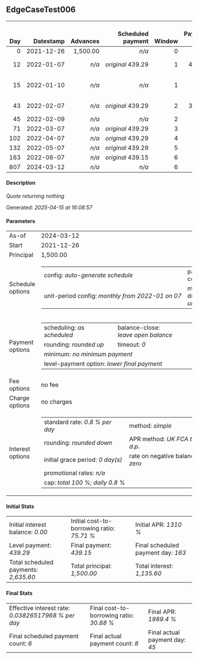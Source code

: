 <h2>EdgeCaseTest006</h2><table><thead style="vertical-align: bottom;"><th style="text-align: right;">Day</th><th style="text-align: right;">Datestamp</th><th style="text-align: right;">Advances</th><th style="text-align: right;">Scheduled payment</th><th style="text-align: right;">Window</th><th style="text-align: right;">Payment due</th><th style="text-align: right;">Actual payments</th><th style="text-align: right;">Generated payment</th><th style="text-align: right;">Net effect</th><th style="text-align: right;">Payment status</th><th style="text-align: right;">Balance status</th><th style="text-align: right;">Simple interest</th><th style="text-align: right;">New interest</th><th style="text-align: right;">New charges</th><th style="text-align: right;">Principal portion</th><th style="text-align: right;">Fee portion</th><th style="text-align: right;">Interest portion</th><th style="text-align: right;">Charges portion</th><th style="text-align: right;">Fee refund</th><th style="text-align: right;">Principal balance</th><th style="text-align: right;">Fee balance</th><th style="text-align: right;">Interest balance</th><th style="text-align: right;">Charges balance</th><th style="text-align: right;">Settlement figure</th><th style="text-align: right;">Fee refund if&nbsp;settled</th></thead><tr style="text-align: right;"><td class="ci00">0</td><td class="ci01" style="white-space: nowrap;">2021-12-26</td><td class="ci02">1,500.00</td><td class="ci03" style="white-space: nowrap;"><i>n/a<i></td><td class="ci04">0</td><td class="ci05">0.00</td><td class="ci06"><i>n/a</i></td><td class="ci07"><i>n/a</i></td><td class="ci08">0.00</td><td class="ci09"><i>none&nbsp;scheduled</i></td><td class="ci10">open</td><td class="ci13">0.0000</td><td class="ci14">0.0000</td><td class="ci15"><i>n/a</i></td><td class="ci16">0.00</td><td class="ci17">0.00</td><td class="ci18">0.00</td><td class="ci19">0.00</td><td class="ci20">0.00</td><td class="ci21">1,500.00</td><td class="ci22">0.00</td><td class="ci23">0.0000</td><td class="ci24">0.00</td><td class="ci25">1,500.00</td><td class="ci26">0.00</td></tr><tr style="text-align: right;"><td class="ci00">12</td><td class="ci01" style="white-space: nowrap;">2022-01-07</td><td class="ci02"><i>n/a</i></td><td class="ci03" style="white-space: nowrap;"><i>original</i> 439.29</td><td class="ci04">1</td><td class="ci05">439.29</td><td class="ci06">500.00&nbsp;<i>failed</i><br/>500.00&nbsp;<i>failed</i></td><td class="ci07"><i>n/a</i></td><td class="ci08">0.00</td><td class="ci09"><i>paid&nbsp;later&nbsp;in&nbsp;full</i></td><td class="ci10">open</td><td class="ci13">144.0000</td><td class="ci14">144.0000</td><td class="ci15"><i>n/a</i></td><td class="ci16">0.00</td><td class="ci17">0.00</td><td class="ci18">0.00</td><td class="ci19">0.00</td><td class="ci20">0.00</td><td class="ci21">1,500.00</td><td class="ci22">0.00</td><td class="ci23">144.0000</td><td class="ci24">0.00</td><td class="ci25">1,644.00</td><td class="ci26">0.00</td></tr><tr style="text-align: right;"><td class="ci00">15</td><td class="ci01" style="white-space: nowrap;">2022-01-10</td><td class="ci02"><i>n/a</i></td><td class="ci03" style="white-space: nowrap;"><i>n/a<i></td><td class="ci04">1</td><td class="ci05">0.00</td><td class="ci06">500.00&nbsp;<i>failed</i><br/>500.00&nbsp;<i>failed</i><br/><i>confirmed</i>&nbsp;500.00</td><td class="ci07"><i>n/a</i></td><td class="ci08">500.00</td><td class="ci09"><i>extra&nbsp;payment</i></td><td class="ci10">open</td><td class="ci13">36.0000</td><td class="ci14">36.0000</td><td class="ci15"><i>n/a</i></td><td class="ci16">320.00</td><td class="ci17">0.00</td><td class="ci18">180.00</td><td class="ci19">0.00</td><td class="ci20">0.00</td><td class="ci21">1,180.00</td><td class="ci22">0.00</td><td class="ci23">0.0000</td><td class="ci24">0.00</td><td class="ci25">1,180.00</td><td class="ci26">0.00</td></tr><tr style="text-align: right;"><td class="ci00">43</td><td class="ci01" style="white-space: nowrap;">2022-02-07</td><td class="ci02"><i>n/a</i></td><td class="ci03" style="white-space: nowrap;"><i>original</i> 439.29</td><td class="ci04">2</td><td class="ci05">378.58</td><td class="ci06">500.00&nbsp;<i>failed</i><br/>500.00&nbsp;<i>failed</i></td><td class="ci07"><i>n/a</i></td><td class="ci08">0.00</td><td class="ci09"><i>paid&nbsp;later&nbsp;in&nbsp;full</i></td><td class="ci10">open</td><td class="ci13">264.3200</td><td class="ci14">264.3200</td><td class="ci15"><i>n/a</i></td><td class="ci16">0.00</td><td class="ci17">0.00</td><td class="ci18">0.00</td><td class="ci19">0.00</td><td class="ci20">0.00</td><td class="ci21">1,180.00</td><td class="ci22">0.00</td><td class="ci23">264.3200</td><td class="ci24">0.00</td><td class="ci25">1,444.32</td><td class="ci26">0.00</td></tr><tr style="text-align: right;"><td class="ci00">45</td><td class="ci01" style="white-space: nowrap;">2022-02-09</td><td class="ci02"><i>n/a</i></td><td class="ci03" style="white-space: nowrap;"><i>n/a<i></td><td class="ci04">2</td><td class="ci05">0.00</td><td class="ci06"><i>confirmed</i>&nbsp;1,540.00</td><td class="ci07"><i>n/a</i></td><td class="ci08">1,540.00</td><td class="ci09"><i>extra&nbsp;payment</i></td><td class="ci10">refund&nbsp;due</td><td class="ci13">18.8800</td><td class="ci14">18.8800</td><td class="ci15"><i>n/a</i></td><td class="ci16">1,256.80</td><td class="ci17">0.00</td><td class="ci18">283.20</td><td class="ci19">0.00</td><td class="ci20">0.00</td><td class="ci21">-76.80</td><td class="ci22">0.00</td><td class="ci23">0.0000</td><td class="ci24">0.00</td><td class="ci25">-76.80</td><td class="ci26">0.00</td></tr><tr style="text-align: right;"><td class="ci00">71</td><td class="ci01" style="white-space: nowrap;">2022-03-07</td><td class="ci02"><i>n/a</i></td><td class="ci03" style="white-space: nowrap;"><i>original</i> 439.29</td><td class="ci04">3</td><td class="ci05">0.00</td><td class="ci06"><i>n/a</i></td><td class="ci07"><i>n/a</i></td><td class="ci08">0.00</td><td class="ci09"><i>no&nbsp;longer&nbsp;required</i></td><td class="ci10">refund&nbsp;due</td><td class="ci13">0.0000</td><td class="ci14">0.0000</td><td class="ci15"><i>n/a</i></td><td class="ci16">0.00</td><td class="ci17">0.00</td><td class="ci18">0.00</td><td class="ci19">0.00</td><td class="ci20">0.00</td><td class="ci21">-76.80</td><td class="ci22">0.00</td><td class="ci23">0.0000</td><td class="ci24">0.00</td><td class="ci25">-76.80</td><td class="ci26">0.00</td></tr><tr style="text-align: right;"><td class="ci00">102</td><td class="ci01" style="white-space: nowrap;">2022-04-07</td><td class="ci02"><i>n/a</i></td><td class="ci03" style="white-space: nowrap;"><i>original</i> 439.29</td><td class="ci04">4</td><td class="ci05">0.00</td><td class="ci06"><i>n/a</i></td><td class="ci07"><i>n/a</i></td><td class="ci08">0.00</td><td class="ci09"><i>no&nbsp;longer&nbsp;required</i></td><td class="ci10">refund&nbsp;due</td><td class="ci13">0.0000</td><td class="ci14">0.0000</td><td class="ci15"><i>n/a</i></td><td class="ci16">0.00</td><td class="ci17">0.00</td><td class="ci18">0.00</td><td class="ci19">0.00</td><td class="ci20">0.00</td><td class="ci21">-76.80</td><td class="ci22">0.00</td><td class="ci23">0.0000</td><td class="ci24">0.00</td><td class="ci25">-76.80</td><td class="ci26">0.00</td></tr><tr style="text-align: right;"><td class="ci00">132</td><td class="ci01" style="white-space: nowrap;">2022-05-07</td><td class="ci02"><i>n/a</i></td><td class="ci03" style="white-space: nowrap;"><i>original</i> 439.29</td><td class="ci04">5</td><td class="ci05">0.00</td><td class="ci06"><i>n/a</i></td><td class="ci07"><i>n/a</i></td><td class="ci08">0.00</td><td class="ci09"><i>no&nbsp;longer&nbsp;required</i></td><td class="ci10">refund&nbsp;due</td><td class="ci13">0.0000</td><td class="ci14">0.0000</td><td class="ci15"><i>n/a</i></td><td class="ci16">0.00</td><td class="ci17">0.00</td><td class="ci18">0.00</td><td class="ci19">0.00</td><td class="ci20">0.00</td><td class="ci21">-76.80</td><td class="ci22">0.00</td><td class="ci23">0.0000</td><td class="ci24">0.00</td><td class="ci25">-76.80</td><td class="ci26">0.00</td></tr><tr style="text-align: right;"><td class="ci00">163</td><td class="ci01" style="white-space: nowrap;">2022-06-07</td><td class="ci02"><i>n/a</i></td><td class="ci03" style="white-space: nowrap;"><i>original</i> 439.15</td><td class="ci04">6</td><td class="ci05">0.00</td><td class="ci06"><i>n/a</i></td><td class="ci07"><i>n/a</i></td><td class="ci08">0.00</td><td class="ci09"><i>no&nbsp;longer&nbsp;required</i></td><td class="ci10">refund&nbsp;due</td><td class="ci13">0.0000</td><td class="ci14">0.0000</td><td class="ci15"><i>n/a</i></td><td class="ci16">0.00</td><td class="ci17">0.00</td><td class="ci18">0.00</td><td class="ci19">0.00</td><td class="ci20">0.00</td><td class="ci21">-76.80</td><td class="ci22">0.00</td><td class="ci23">0.0000</td><td class="ci24">0.00</td><td class="ci25">-76.80</td><td class="ci26">0.00</td></tr><tr style="text-align: right;"><td class="ci00">807</td><td class="ci01" style="white-space: nowrap;">2024-03-12</td><td class="ci02"><i>n/a</i></td><td class="ci03" style="white-space: nowrap;"><i>n/a<i></td><td class="ci04">6</td><td class="ci05">0.00</td><td class="ci06"><i>n/a</i></td><td class="ci07">-76.80</td><td class="ci08">-76.80</td><td class="ci09"><i>generated</i></td><td class="ci10">closed</td><td class="ci13">0.0000</td><td class="ci14">0.0000</td><td class="ci15"><i>n/a</i></td><td class="ci16">-76.80</td><td class="ci17">0.00</td><td class="ci18">0.00</td><td class="ci19">0.00</td><td class="ci20">0.00</td><td class="ci21">0.00</td><td class="ci22">0.00</td><td class="ci23">0.0000</td><td class="ci24">0.00</td><td class="ci25">-76.80</td><td class="ci26">0.00</td></tr></table><p><h4>Description</h4><i>Quote returning nothing</i></p><p>Generated: <i>2025-04-15 at 16:08:57</i></p><h4>Parameters</h4><table><tr><td>As-of</td><td>2024-03-12</td></tr><tr><td>Start</td><td>2021-12-26</td></tr><tr><td>Principal</td><td>1,500.00</td></tr><tr><td>Schedule options</td><td><table><tr><td>config: <i>auto-generate schedule</i></td><td>payment count: <i>6</i></td></tr><tr><td style="white-space: nowrap;">unit-period config: <i>monthly from 2022-01 on 07</i></td><td>max duration: <i>unlimited</i></td></tr></table></td></tr><tr><td>Payment options</td><td><table><tr><td>scheduling: <i>as scheduled</i></td><td>balance-close: <i>leave&nbsp;open&nbsp;balance</i></td></tr><tr><td>rounding: <i>rounded up</i></td><td>timeout: <i>0</i></td></tr><tr><td colspan='2'>minimum: <i>no&nbsp;minimum&nbsp;payment</i></td></tr><tr><td colspan='2'>level-payment option: <i>lower&nbsp;final&nbsp;payment</i></td></tr></table></td></tr><tr><td>Fee options</td><td>no fee</td></tr><tr><td>Charge options</td><td>no charges</td></tr><tr><td>Interest options</td><td><table><tr><td>standard rate: <i>0.8 % per day</i></td><td>method: <i>simple</i></td></tr><tr><td>rounding: <i>rounded down</i></td><td>APR method: <i>UK FCA to 1 d.p.</i></td></tr><tr><td>initial grace period: <i>0 day(s)</i></td><td>rate on negative balance: <i>zero</i></td></tr><tr><td colspan="2">promotional rates: <i><i>n/a</i></i></td></tr><tr><td colspan="2">cap: <i>total 100 %; daily 0.8 %</td></tr></table></td></tr></table><h4>Initial Stats</h4><table><tr><td>Initial interest balance: <i>0.00</i></td><td>Initial cost-to-borrowing ratio: <i>75.71 %</i></td><td>Initial APR: <i>1310 %</i></td></tr><tr><td>Level payment: <i>439.29</i></td><td>Final payment: <i>439.15</i></td><td>Final scheduled payment day: <i>163</i></td></tr><tr><td>Total scheduled payments: <i>2,635.60</i></td><td>Total principal: <i>1,500.00</i></td><td>Total interest: <i>1,135.60</i></td></tr></table><h4>Final Stats</h4><table><tr><td>Effective interest rate: <i>0.03826517968 % per day</i></td><td>Final cost-to-borrowing ratio: <i>30.88 %</i></td><td>Final APR: <i>1989.4 %</i></td></tr><tr><td>Final scheduled payment count: <i>6</i></td><td>Final actual payment count: <i>8</i></td><td>Final actual payment day: <i>45</i></td></tr></table>